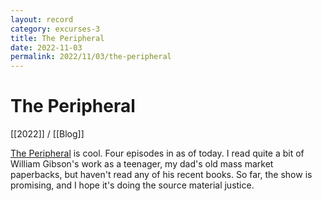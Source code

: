 ```yaml
---
layout: record
category: excurses-3
title: The Peripheral
date: 2022-11-03
permalink: 2022/11/03/the-peripheral
---
```


# The Peripheral

[[2022]] / [[Blog]]

[The Peripheral](https://en.m.wikipedia.org/wiki/The_Peripheral_(TV_series)) is cool. Four episodes in as of today. I read quite a bit of William Gibson's work as a teenager, my dad's old mass market paperbacks, but haven't read any of his recent books. So far, the show is promising, and I hope it's doing the source material justice.
